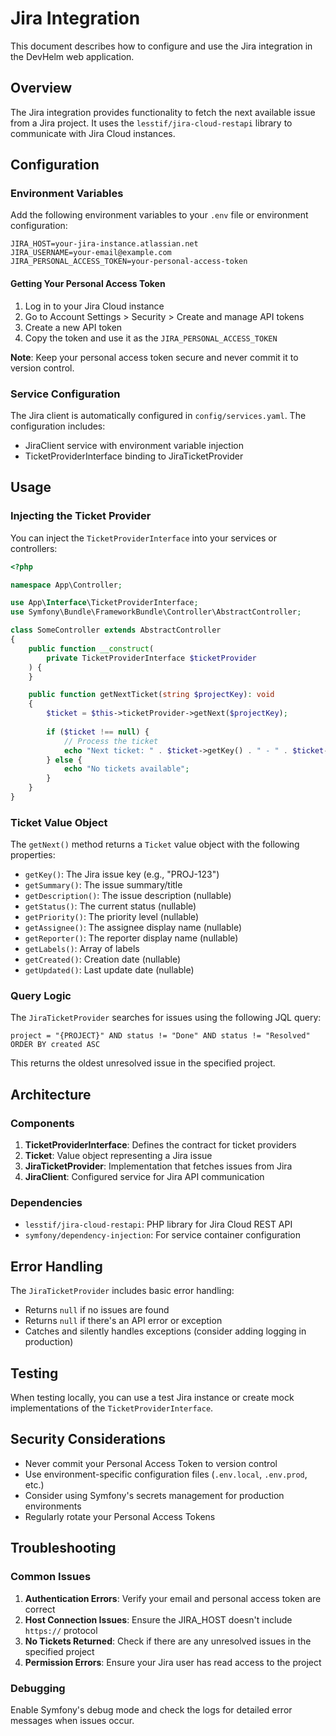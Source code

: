 # Jira Integration

This document describes how to configure and use the Jira integration in the DevHelm web application.

## Overview

The Jira integration provides functionality to fetch the next available issue from a Jira project. It uses the `lesstif/jira-cloud-restapi` library to communicate with Jira Cloud instances.

## Configuration

### Environment Variables

Add the following environment variables to your `.env` file or environment configuration:

```env
JIRA_HOST=your-jira-instance.atlassian.net
JIRA_USERNAME=your-email@example.com
JIRA_PERSONAL_ACCESS_TOKEN=your-personal-access-token
```

#### Getting Your Personal Access Token

1. Log in to your Jira Cloud instance
2. Go to Account Settings > Security > Create and manage API tokens
3. Create a new API token
4. Copy the token and use it as the `JIRA_PERSONAL_ACCESS_TOKEN`

**Note**: Keep your personal access token secure and never commit it to version control.

### Service Configuration

The Jira client is automatically configured in `config/services.yaml`. The configuration includes:

- JiraClient service with environment variable injection
- TicketProviderInterface binding to JiraTicketProvider

## Usage

### Injecting the Ticket Provider

You can inject the `TicketProviderInterface` into your services or controllers:

```php
<?php

namespace App\Controller;

use App\Interface\TicketProviderInterface;
use Symfony\Bundle\FrameworkBundle\Controller\AbstractController;

class SomeController extends AbstractController
{
    public function __construct(
        private TicketProviderInterface $ticketProvider
    ) {
    }

    public function getNextTicket(string $projectKey): void
    {
        $ticket = $this->ticketProvider->getNext($projectKey);
        
        if ($ticket !== null) {
            // Process the ticket
            echo "Next ticket: " . $ticket->getKey() . " - " . $ticket->getSummary();
        } else {
            echo "No tickets available";
        }
    }
}
```

### Ticket Value Object

The `getNext()` method returns a `Ticket` value object with the following properties:

- `getKey()`: The Jira issue key (e.g., "PROJ-123")
- `getSummary()`: The issue summary/title
- `getDescription()`: The issue description (nullable)
- `getStatus()`: The current status (nullable)
- `getPriority()`: The priority level (nullable)
- `getAssignee()`: The assignee display name (nullable)
- `getReporter()`: The reporter display name (nullable)
- `getLabels()`: Array of labels
- `getCreated()`: Creation date (nullable)
- `getUpdated()`: Last update date (nullable)

### Query Logic

The `JiraTicketProvider` searches for issues using the following JQL query:

```jql
project = "{PROJECT}" AND status != "Done" AND status != "Resolved" ORDER BY created ASC
```

This returns the oldest unresolved issue in the specified project.

## Architecture

### Components

1. **TicketProviderInterface**: Defines the contract for ticket providers
2. **Ticket**: Value object representing a Jira issue
3. **JiraTicketProvider**: Implementation that fetches issues from Jira
4. **JiraClient**: Configured service for Jira API communication

### Dependencies

- `lesstif/jira-cloud-restapi`: PHP library for Jira Cloud REST API
- `symfony/dependency-injection`: For service container configuration

## Error Handling

The `JiraTicketProvider` includes basic error handling:

- Returns `null` if no issues are found
- Returns `null` if there's an API error or exception
- Catches and silently handles exceptions (consider adding logging in production)

## Testing

When testing locally, you can use a test Jira instance or create mock implementations of the `TicketProviderInterface`.

## Security Considerations

- Never commit your Personal Access Token to version control
- Use environment-specific configuration files (`.env.local`, `.env.prod`, etc.)
- Consider using Symfony's secrets management for production environments
- Regularly rotate your Personal Access Tokens

## Troubleshooting

### Common Issues

1. **Authentication Errors**: Verify your email and personal access token are correct
2. **Host Connection Issues**: Ensure the JIRA_HOST doesn't include `https://` protocol
3. **No Tickets Returned**: Check if there are any unresolved issues in the specified project
4. **Permission Errors**: Ensure your Jira user has read access to the project

### Debugging

Enable Symfony's debug mode and check the logs for detailed error messages when issues occur.